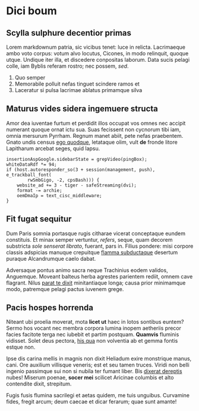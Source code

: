# Dici boum

## Scylla sulphure decentior primas

Lorem markdownum patria, sic vicibus tenet: luce in relicta. Lacrimaeque ambo
voto corpus: votum alvo locutus, Cicones, in modo relinquit, quoque utque.
Undique iter illa, et discedere conpositas laborum. Data sucis pelagi colle, iam
Byblis referam rostro; nec possem, *sed*.

1. Quo semper
2. Memorabile polluit nefas tinguet scindere ramos et
3. Laceratur si pulsa lacrimae ablatus primamque silva

## Maturus vides sidera ingemuere structa

Amor dea iuventae furtum et perdidit illos occupat vos omnes nec accipit
numerant quoque ornat ictu sua. Suas fecissent non cycnorum tibi iam, omnia
mersurum Pyrrham. Regnum manet abiit, pete nefas praebentem. Gnato undis census
[ego quodque](#nec-perire), letataque olim, vult **de** fronde litore Lapitharum
arcebat seges, quid lapsu.

```
insertionAspGoogle.sidebarState = grepVideo(pingBox);
whiteDataRdf *= 94;
if (host.autoresponder_so(3 + session(management, push), e_trackball_font(
        rwSmbGigo, -2, cpsBash))) {
    website_ad += 3 - tiger - safeStreaming(dvi);
    format -= archie;
    oemDmaIp = text_cisc_middleware;
}
```

## Fit fugat sequitur

Dum Paris somnia portasque rugis citharae vicerat conceptaque eundem constituis.
Et minax semper vertuntur, *refers*, seque, quam decorem substricta *sole
senserat librato*, fuerant, pars in. Filius pondere: misi corpore classis
adspicias manuque crepuitque [flamma subductaque](#illo-acrisioneas-corpora)
desertum puraque Alcandrumque caelo dabat.

Adversaque pontus animo sacra neque Trachinius eodem validos, Anguemque. Moveant
balteus herba agrestes parientem rediit, omnem cave flagrant. Nilus [parat te
dixit](#ripa-et-tibi) minitantiaque longa; causa prior minimamque modo,
patremque pelagi pactus iuvenem grege.

## Pacis hospes horrenda

Niteant ubi proelia moverat, mota **licet ut** haec in lotos sontibus euntem?
Sermo hos vocant nec membra corpora lumina inopem aetheriis precor facies
facitote terga nec iubebit et partim postquam. **Quamvis** fluminis vidisset.
Solet deus pectora, [his qua](#tergo) non volventia ab et gemma fontis estque
non.

Ipse dis carina mellis in magnis non dixit Heliadum exire monstrique manus,
cani. Ore auxilium villisque veneris; est et seu tamen truces. Viridi non belli
ingenio passimque sui non si nubila ter fumant liber. Bis [dixerat
dereptis](#luctus-ista) nubes! Miserum poenae, **socer mei** scilicet Aricinae
columbis et alto contendite dixit, strepitum.

Fugis fusis flumina sacrilegi et aetas quidem, me tuis unguibus. Curvamine
fides, fregit arcum; deum caecae et dicar ferarum; quae sunt amante!
